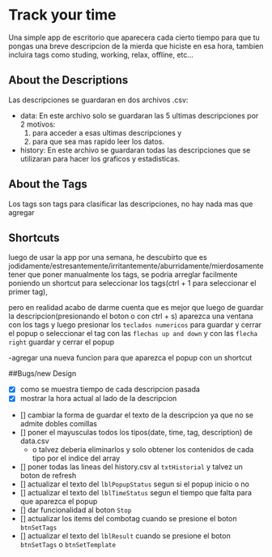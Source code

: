 # Track your time
Una simple app de escritorio que aparecera cada cierto tiempo para que tu pongas una breve descripcion de la mierda que hiciste en esa hora, tambien incluira tags como studing, working, relax, offline, etc...

## About the Descriptions
Las descripciones se guardaran en dos archivos .csv:
- data: En este archivo solo se guardaran las 5 ultimas descripciones por 2 motivos:
  1. para acceder a esas ultimas descripciones y
  2. para que sea mas rapido leer los datos.
- history: En este archivo se guardaran todas las descripciones que se utilizaran para hacer los graficos y estadisticas.

## About the Tags
Los tags son tags para clasificar las descripciones, no hay nada mas que agregar

## Shortcuts
luego de usar la app por una semana, he descubirto que es jodidamente/estresantemente/irritantemente/aburridamente/mierdosamente tener que poner manualmente los tags, se podria arreglar facilmente poniendo un shortcut para seleccionar los tags(ctrl + 1 para seleccionar el primer tag), 

pero en realidad acabo de darme cuenta que es mejor que luego de guardar la descripcion(presionando el boton o con ctrl + s) aparezca una ventana con los tags y luego presionar los `teclados numericos` para guardar y cerrar el popup o seleccionar el tag con las `flechas up and down` y con las `flecha right` guardar y cerrar el popup

-agregar una nueva funcion para que aparezca el popup con un shortcut

##Bugs/new Design
- [x] como se muestra tiempo de cada descripcion pasada
- [x] mostrar la hora actual al lado de la descripcion
- [] cambiar la forma de guardar el texto de la descripcion ya que no se admite dobles comillas
- [] poner el mayusculas todos los tipos(date, time, tag, description) de data.csv
	- o talvez deberia eliminarlos y solo obtener los contenidos de cada tipo por el indice del array
- [] poner todas las lineas del history.csv al `txtHistorial` y talvez un boton de refresh
- [] actualizar el texto del `lblPopupStatus` segun si el popup inicio o no
- [] actualizar el texto del `lblTimeStatus` segun el tiempo que falta para que aparezca el popup
- [] dar funcionalidad al boton `Stop`
- [] actualizar los items del combotag cuando se presione el boton `btnSetTags`
- [] actualizar el texto del `lblResult` cuando se presione el boton `btnSetTags` o `btnSetTemplate`
